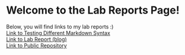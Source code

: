 # Welcome to the Lab Reports Page!  
Below, you will find links to my lab reports :)  
[Link to Testing Different Markdown Syntax](https://santiago-duque.github.io/cse15l-lab-reports/germanshepherd.html)  
[Link to Lab Report (blog)](https://santiago-duque.github.io/cse15l-lab-reports/LabReport1.html)  
[Link to Public Repository](https://github.com/Santiago-Duque)  
